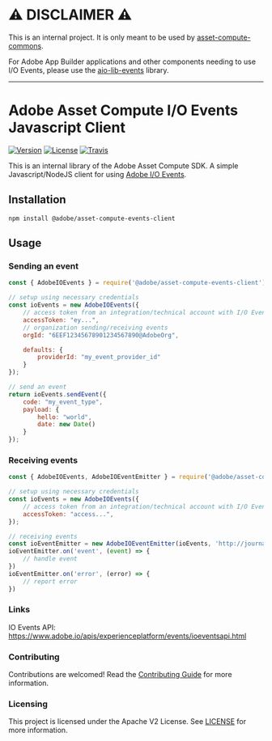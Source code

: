 # ⚠️ DISCLAIMER ⚠️
This is an internal project. It is only meant to be used by [asset-compute-commons](https://github.com/adobe/asset-compute-commons/blob/master/package.json#L12).

For Adobe App Builder applications and other components needing to use I/O Events, please use the [aio-lib-events](https://github.com/adobe/aio-lib-events) library.

---

Adobe Asset Compute I/O Events Javascript Client
==================================

[![Version](https://img.shields.io/npm/v/@adobe/asset-compute-events-client.svg)](https://npmjs.org/package/@adobe/asset-compute-events-client)
[![License](https://img.shields.io/badge/license-Apache--2.0-blue.svg)](http://www.apache.org/licenses/LICENSE-2.0)
[![Travis](https://travis-ci.com/adobe/asset-compute-events-client.svg?branch=master)](https://travis-ci.com/adobe/asset-compute-events-client)

This is an internal library of the Adobe Asset Compute SDK.
A simple Javascript/NodeJS client for using [Adobe I/O Events](https://www.adobe.io/apis/cloudplatform/events/documentation.html).

Installation
------------

```
npm install @adobe/asset-compute-events-client
```

Usage
-----

### Sending an event

```javascript
const { AdobeIOEvents } = require('@adobe/asset-compute-events-client');

// setup using necessary credentials
const ioEvents = new AdobeIOEvents({
    // access token from an integration/technical account with I/O Events entitlement
    accessToken: "ey...",
    // organization sending/receiving events
    orgId: "6EEF12345678901234567890@AdobeOrg",

    defaults: {
        providerId: "my_event_provider_id"
    }
});

// send an event
return ioEvents.sendEvent({
    code: "my_event_type",
    payload: {
        hello: "world",
        date: new Date()
    }
});

```

### Receiving events

```javascript
const { AdobeIOEvents, AdobeIOEventEmitter } = require('@adobe/asset-compute-events-client');

// setup using necessary credentials
const ioEvents = new AdobeIOEvents({
    // access token from an integration/technical account with I/O Events entitlement
    accessToken: "access...",
});

// receiving events
const ioEventEmitter = new AdobeIOEventEmitter(ioEvents, 'http://journal-url');
ioEventEmitter.on('event', (event) => {
    // handle event
})
ioEventEmitter.on('error', (error) => {
    // report error
})
```

### Links
IO Events API: https://www.adobe.io/apis/experienceplatform/events/ioeventsapi.html

### Contributing
Contributions are welcomed! Read the [Contributing Guide](./.github/CONTRIBUTING.md) for more information.

### Licensing
This project is licensed under the Apache V2 License. See [LICENSE](LICENSE) for more information.
